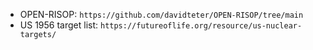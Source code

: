 * OPEN-RISOP: `https://github.com/davidteter/OPEN-RISOP/tree/main`
* US 1956 target list: `https://futureoflife.org/resource/us-nuclear-targets/`